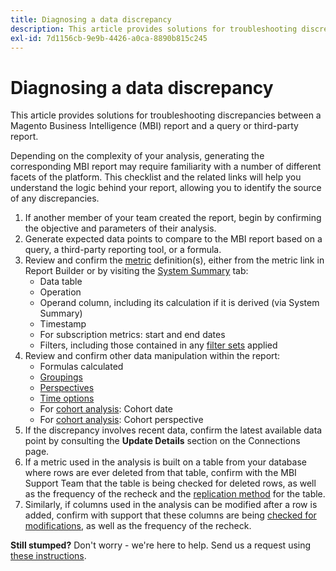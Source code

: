 ```yaml
---
title: Diagnosing a data discrepancy
description: This article provides solutions for troubleshooting discrepancies between a Magento Business Intelligence (MBI) report and a query or third-party report.
exl-id: 7d1156cb-9e9b-4426-a0ca-8890b815c245
---
```

# Diagnosing a data discrepancy

This article provides solutions for troubleshooting discrepancies between a Magento Business Intelligence (MBI) report and a query or third-party report.

Depending on the complexity of your analysis, generating the corresponding MBI report may require familiarity with a number of different facets of the platform. This checklist and the related links will help you understand the logic behind your report, allowing you to identify the source of any discrepancies.

1. If another member of your team created the report, begin by confirming the objective and parameters of their analysis.
1. Generate expected data points to compare to the MBI report based on a query, a third-party reporting tool, or a formula.
1. Review and confirm the [metric](https://support.magento.com/hc/en-us/articles/360016504592-Create-metrics) definition(s), either from the metric link in Report Builder or by visiting the [System Summary](https://support.magento.com/hc/en-us/articles/360016730971-Understand-View-definitions-of-metrics-filters-columns-and-column-references-in-the-System-Summary) tab:
    * Data table
    * Operation
    * Operand column, including its calculation if it is derived (via System Summary)
    * Timestamp
    * For subscription metrics: start and end dates
    * Filters, including those contained in any [filter sets](https://support.magento.com/hc/en-us/articles/360016505492-Create-filter-sets) applied
1. Review and confirm other data manipulation within the report:
    * Formulas calculated
    * [Groupings](https://support.magento.com/hc/en-us/articles/360016730831-Create-analyses-using-the-Report-Builder#groupsegment)
    * [Perspectives](https://support.magento.com/hc/en-us/articles/360016730831-Create-analyses-using-the-Report-Builder#filtersperspectivetime)
    * [Time options](https://support.magento.com/hc/en-us/articles/360016730831-Create-analyses-using-the-Report-Builder#settime)
    * For [cohort analysis](https://support.magento.com/hc/en-us/articles/360016504632-Create-cohort-analysis): Cohort date
    * For [cohort analysis](https://support.magento.com/hc/en-us/articles/360016504632-Create-cohort-analysis): Cohort perspective
1. If the discrepancy involves recent data, confirm the latest available data point by consulting the **Update Details** section on the Connections page.
1. If a metric used in the analysis is built on a table from your database where rows are ever deleted from that table, confirm with the MBI Support Team that the table is being checked for deleted rows, as well as the frequency of the recheck and the [replication method](https://support.magento.com/hc/en-us/articles/360016731631-Best-practice-Optimizing-your-database-for-analysis) for the table.
1. Similarly, if columns used in the analysis can be modified after a row is added, confirm with support that these columns are being [checked for modifications](https://support.magento.com/hc/en-us/articles/360016506452-Configuring-data-rechecks), as well as the frequency of the recheck.

 **Still stumped?** Don't worry - we're here to help. Send us a request using [these instructions](https://support.magento.com/hc/en-us/articles/360016505312).
